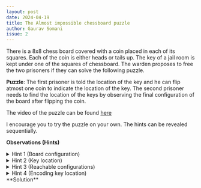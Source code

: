 ```yaml
---
layout: post
date: 2024-04-19
title: The Almost impossible chessboard puzzle
author: Gaurav Somani
issue: 2
---
```


There is a 8x8 chess board covered with a coin placed in each of its squares. Each of the coin is either heads or tails up. The key of a jail room is kept under one of the squares of chessboard. The warden proposes to free the two prisoners if they can solve the following puzzle.

**Puzzle**: The first prisoner is told the location of the key and he can flip atmost one coin to indicate the location of the key. The second prisoner needs to find the location of the keys by observing the final configuration of the board after flipping the coin. 

The video of the puzzle can be found [here](https://www.youtube.com/watch?v=wTJI_WuZSwE&t=0s)

I encourage you to try the puzzle on your own. The hints can be revealed sequentially.

**Observations (Hints)**

<details>
    <summary> Hint 1 (Board configuration) </summary>
> The configuration of board can be represented by a 64 bit number where each bit represents coin orientation (heads being 0 and tails being 1) ||
</details>

<details>
    <summary> Hint 2 (Key location) </summary>
> The location of the key can be encoded as a 6 bit number ranging from (0_{10} to 63_{10}).
</details>

<details>
    <summary> Hint 3 (Reachable configurations) </summary>
> Since warden can leave the board in any of the states, each of the configuration reachable (by atmost 1 bit flip) from the current configuration should cover at least one configuration corresponding to each of the key locations.
</details>

<!---
Since there are 65 configurations reachable from current configuration (including current one), two configurations must point to same location and other 63 configurations each pointing to one specific location. This suggests that one of the possible 64 bit flips does not change the key location and it is just liking adding zero to a number does not change it.
-->

<details>
    <summary> Hint 4 (Encoding key location) </summary>
> Since the second prisoner only sees the final 64 bit configuration, each 64 bit configuration of the board corresponds to a single 6 bit key location. The 64 bit number is like encoding of 6 bit number. Any change in input 6 bit number should require atmost 1 bit flip in encoded data. This property is almost opposite of what we want in good error correcting codes. Since the key can be anywhere(from position 0 to 63) for any configuration, a bit flip anywhere on the board might be required. Hence, at least 6 bits are required to represent a bit flip.

</details>
**Solution**
